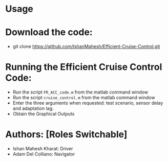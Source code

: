 # Usage

# Download the code:
+ git clone https://github.com/IshanMahesh/Efficient-Cruise-Control.git

# Running the Efficient Cruise Control Code:
+ Run the script `FR_ACC_code.m` from the matlab command window
+ Run the script `cruise_control.m` from the matlab command window
+ Enter the three arguments when requested: test scenario, sensor delay and adaptation lag.
+ Obtain the Graphical Outputs

# Authors: [Roles Switchable]
+ Ishan Mahesh Kharat: Driver 
+ Adam Del Colliano: Navigator


